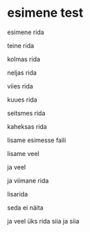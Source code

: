 # esimene test

esimene rida

teine rida

kolmas rida

neljas rida

viies rida

kuues rida

seitsmes rida

kaheksas rida

lisame esimesse faili

lisame veel

ja veel

ja viimane rida

lisarida

seda ei näita

ja veel üks rida
siia
ja siia
